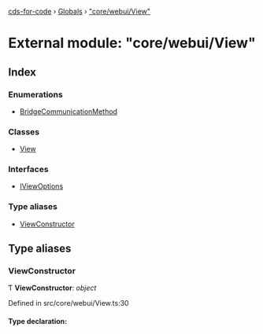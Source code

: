 [cds-for-code](../README.md) › [Globals](../globals.md) › ["core/webui/View"](_core_webui_view_.md)

# External module: "core/webui/View"

## Index

### Enumerations

* [BridgeCommunicationMethod](../enums/_core_webui_view_.bridgecommunicationmethod.md)

### Classes

* [View](../classes/_core_webui_view_.view.md)

### Interfaces

* [IViewOptions](../interfaces/_core_webui_view_.iviewoptions.md)

### Type aliases

* [ViewConstructor](_core_webui_view_.md#viewconstructor)

## Type aliases

###  ViewConstructor

Ƭ **ViewConstructor**: *object*

Defined in src/core/webui/View.ts:30

#### Type declaration:
